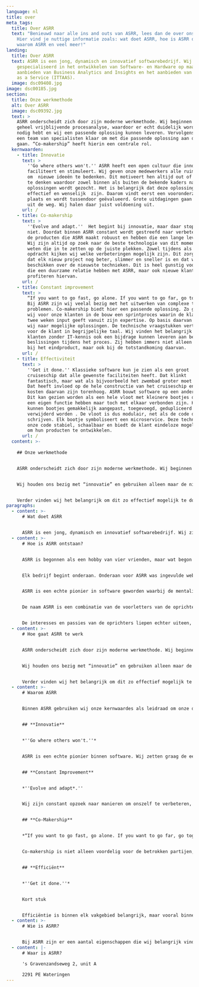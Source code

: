 ```yaml
---
language: nl
title: over
meta_tags:
  title: Over ASRR
  text: "Benieuwd naar alle ins and outs van ASRR, lees dan de over ons pagina.
    Hier vind je nuttige informatie zoals: wat doet ASRR, hoe is ASRR ontstaan,
    waarom ASRR en veel meer!"
landing:
  title: Over ASRR
  text: ASRR is een jong, dynamisch en innovatief softwarebedrijf. Wij zijn
    gespecialiseerd in het ontwikkelen van Software- en Hardware op maat, het
    aanbieden van Business Analytics and Insights en het aanbieden van IT-Teams
    as a Service (ITTAAS).
  image: dsc09408.jpg
image: dsc00185.jpg
section:
  title: Onze werkmethode
  alt: Over ASRR
  image: dsc09392.jpg
  text: >
    ASRR onderscheidt zich door zijn moderne werkmethode. Wij beginnen met een
    geheel vrijblijvende procesanalyse, waardoor er echt duidelijk wordt wat jij
    nodig hebt en wij een passende oplossing kunnen leveren. Vervolgens staat er
    een team van specialisten klaar om met die passende oplossing aan de slag te
    gaan. “Co-makership” heeft hierin een centrale rol.
  kernwaarden:
    - title: Innovatie
      text: >
        ''Go where others won't.'' ASRR heeft een open cultuur die innovatie
        faciliteert en stimuleert. Wij geven onze medewerkers alle ruimte
        om  nieuwe ideeën te bedenken. Dit motiveert hen altijd out of the box
        te denken waardoor zowel binnen als buiten de bekende kaders naar
        oplossingen wordt gezocht. Het is belangrijk dat deze oplossingen
        effectief en wenselijk  zijn. Daarom vindt eerst een vooronderzoek
        plaats en wordt tussendoor geëvalueerd. Grote uitdagingen gaan wij niet
        uit de weg. Wij halen daar juist voldoening uit.
      url: /
    - title: Co-makership
      text: >
        ''Evolve and adapt.''  Het begint bij innovatie, maar daar stopt het
        niet. Doordat binnen ASRR constant wordt gestreefd naar verbetering zijn
        de producten die ASRR maakt robuust en hebben die een lange levensduur.
        Wij zijn altijd op zoek naar de beste technologie van dit moment en wij
        weten die in te zetten op de juiste plekken. Zowel tijdens als na elke
        opdracht kijken wij welke verbeteringen mogelijk zijn. Dit zorgt ervoor
        dat elk nieuw project nog beter, slimmer en sneller is en dat wij altijd
        beschikken over de nieuwste technieken. Dit is heel gunstig voor klanten
        die een duurzame relatie hebben met ASRR, maar ook nieuwe klanten
        profiteren hiervan.
      url: /
    - title: Constant improvement
      text: >
        “If you want to go fast, go alone. If you want to go far, go together.”
        Bij ASRR zijn wij veelal bezig met het uitwerken van complexe technische
        problemen. Co-makership biedt hier een passende oplossing. Zo gebruiken
        wij voor onze klanten in de bouw een sprintproces waarin de klant elke
        twee weken input geeft vanuit zijn expertise. Op basis daarvan kijken
        wij naar mogelijke oplossingen. De technische vraagstukken vertalen wij
        voor de klant in begrijpelijke taal. Wij vinden het belangrijk dat onze
        klanten zonder IT-kennis ook een bijdrage kunnen leveren aan belangrijke
        beslissingen tijdens het proces. Zij hebben immers niet alleen belang
        bij het eindproduct, maar ook bij de totstandkoming daarvan.
      url: /
    - title: Effectiviteit
      text: >
        ''Get it done.'' Klassieke software kun je zien als een groot
        cruiseschip dat alle gewenste faciliteiten heeft. Dat klinkt
        fantastisch, maar wat als bijvoorbeeld het zwembad groter moet worden?
        Dat heeft invloed op de hele constructie van het cruiseschip en de
        kosten daarvan zijn torenhoog. ASRR bouwt software op een andere manier.
        Dit kan gezien worden als een hele vloot met kleinere bootjes die elk
        een eigen functie hebben maar toch met elkaar verbonden zijn. Hierdoor
        kunnen bootjes gemakkelijk aangepast, toegevoegd, gedupliceerd of
        verwijderd worden . De vloot is dus modulair, net als de code die wij
        schrijven. Elk bootje symboliseert een microservice. Deze techniek maakt
        onze code stabiel, schaalbaar en biedt de klant eindeloze mogelijkheden
        om hun producten te ontwikkelen.
      url: /
  content: >-
    
    ## Onze werkmethode


    ASRR onderscheidt zich door zijn moderne werkmethode. Wij beginnen met een geheel vrijblijvende procesanalyse, waardoor er echt duidelijk wordt wat jij nodig hebt en wij een passende oplossing kunnen leveren. Vervolgens staat er een team van specialisten klaar om met die passende oplossing aan de slag te gaan. “Co-makership” heeft hierin een centrale rol.


    Wij houden ons bezig met “innovatie” en gebruiken alleen maar de nieuwste technologiën, hierdoor heeft de klant gegarandeerd een snel, duurzaam en gebruiksvriendelijk product. Om jouw producten snel, duurzaam en gebruiksvriendelijk te houden is er “constant improvement” nodig. Het is belangrijk om te blijven verbeteren, hierdoor blijft jouw applicatie up-to-date en betrouwbaar op de lange termijn.


    Verder vinden wij het belangrijk om dit zo effectief mogelijk te doen. Dit doen wij door te werken met microservices. Dat zijn schaalbare, modulaire bouwsteentjes waaruit wij onze producten opbouwen. Hierdoor heeft de klant een product dat snel tot stand komt met alle voordelen maatwerk.
paragraphs:
  - content: >-
      # Wat doet ASRR


      ASRR is een jong, dynamisch en innovatief softwarebedrijf. Wij zijn gespecialiseerd in het ontwikkelen van Software- en Hardware op maat, het aanbieden van Business Analytics and Insights en IT-Teams as a Service (ITTAAS).
  - content: >-
      # Hoe is ASRR ontstaan?


      ASRR is begonnen als een hobby van vier vrienden, maar wat begon als een uit de hand gelopen hobby eindigde al snel in een innovatief en snelgroeiend bedrijf.


      Elk bedrijf begint onderaan. Onderaan voor ASRR was ingevulde website templates verkopen. De vrienden waren echter leergierig en vast beraden, dus de website templates ontwikkelde zich tot high-end websites. ASRR doet inmiddels zo veel meer dan websites maken.


      ASRR is een echte pionier in software geworden waarbij de mentaliteit van: “Ik heb het nog nooit gedaan, dus ik denk dat ik het wel kan” centraal staat en tot nu toe nog nooit heeft gefaald.


      De naam ASRR is een combinatie van de voorletters van de oprichters. De A staat voor Amar Ramdas. De S staat voor Satyam Mohan. De eerste R staat voor Ré-Angelo Jarvis. De laatste R staat voor Rayel Hardwarsing.


      De interesses en passies van de oprichters liepen echter uiteen, waardoor Amar Ramdas is opgetreden als eigenaar en Managing Director. Ré-Angelo Jarvis is nog steeds werkzaam bij ASRR als Front-End Lead Developer. Satyam Mohan en Rayel Hardwarsing zijn uiteindelijk een ander pad ingeslagen. Ondanks dat de vier oprichters niet allemaal meer samenwerken, zijn zij tot op de dag van vandaag nog steeds vrienden.
  - content: >-
      # Hoe gaat ASRR te werk


      ASRR onderscheidt zich door zijn moderne werkmethode. Wij beginnen met een geheel vrijblijvende procesanalyse, waardoor er echt duidelijk wordt wat jij nodig hebt en wij een passende oplossing kunnen leveren. Vervolgens staat er een team van specialisten klaar om met die passende oplossing aan de slag te gaan. “Co-makership” heeft hierin een centrale rol.


      Wij houden ons bezig met “innovatie” en gebruiken alleen maar de nieuwste technologiën, hierdoor heeft de klant gegarandeerd een snel, duurzaam en gebruiksvriendelijk product. Om jouw producten snel, duurzaam en gebruiksvriendelijk te houden is er “constant improvement” nodig. Het is belangrijk om te blijven verbeteren, hierdoor blijft jouw applicatie up-to-date en betrouwbaar op de lange termijn.


      Verder vinden wij het belangrijk om dit zo effectief mogelijk te doen. Dit doen wij door te werken met microservices. Dat zijn schaalbare, modulaire bouwsteentjes waaruit wij onze producten opbouwen. Hierdoor heeft de klant een product dat snel tot stand komt met alle voordelen maatwerk.
  - content: >-
      # Waarom ASRR


      Binnen ASRR gebruiken wij onze kernwaardes als leidraad om onze doelen te behalen. Het is tot op het heden erg effectief gebleken. Onze kernwaardes zijn: innovatie, constant improvement, co-makership en effectiviteit


      ## **Innovatie**


      *''Go where others won't.''* 


      ASRR is een echte pionier binnen software. Wij zetten graag de eerste stap in een nieuwe richting. Met behulp van de nieuwste technologieën tackelen wij nieuwe en/of complexe problemen op gebied van IT.


      ## **Constant Improvement**


      *''Evolve and adapt*.'' 


      Wij zijn constant opzoek naar manieren om onszelf te verbeteren, want stilstaan is achteruitgaan. Vooral in een markt die zo snel groeit als de IT-markt. Wij zijn altijd op de hoogte van de nieuwste technologieën. Dit geeft ons een enorme voorsprong bij elk IT-vraagstuk, omdat wij hierdoor altijd de middelen in huis hebben om elk IT-vraagstuk op de meest passende en efficiënte manier op te lossen.


      ## **Co-Makership**


      *“If you want to go fast, go alone. If you want to go far, go together.”* 


      Co-makership is niet alleen voordelig voor de betrokken partijen, maar ook voor het product. Beide partijen zetten zich in voor optimalisatie van het product, door alle processen tegen elkaar aan te schuiven en de meest effectieve en efficiënte werkwijze te ontwikkelen. Binnen co-makership staat wederzijds vertrouwen en zakelijk respect centraal.


      ## **Efficiënt**


      *''Get it done.''* 


      Kort stuk


      Efficiëntie is binnen elk vakgebied belangrijk, maar vooral binnen de IT wil je niet elke keer het wiel opnieuw uitvinden. ASRR werkt om die reden niet met “klassieke software”, maar met microservices. Microservices zijn standaard bouwstenen waar wij applicaties mee opbouwen. Dit maakt onze oplossingen robuust en schaalbaar.
  - content: >-
      # Wie is ASRR?


      Bij ASRR zijn er een aantal eigenschappen die wij belangrijk vinden om terug te zien in onze teamleden. Dat is niet zo zeer jarenlange ervaring, maar meer potentie en het vermogen om complexe problemen op te lossen. Wij hebben gemerkt dat mensen met deze eigenschappen een enorme groei meemaken bij ASRR, doordat zij de vrijheid hebben om zichzelf verder te ontwikkelen. Dit is voordelig voor de klant, omdat wij mensen aanbieden die gedreven zijn, snel nieuwe dingen oppakken en gewend zijn aan een uitdaging. Klik hier om een kijkje te nemen bij ons Team.
  - content: |-
      # Waar is ASRR?

      's Gravenzandseweg 2, unit A

      2291 PE Wateringen
---
```

